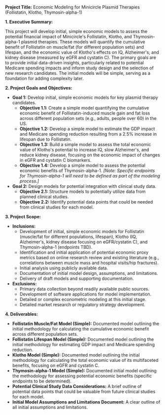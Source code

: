 **Project Title:** Economic Modeling for Minicircle Plasmid Therapies (Follistatin, Klotho, Thymosin-alpha-1)

**1\. Executive Summary:**

This project will develop initial, simple economic models to assess the potential financial impact of Minicircle's Follistatin, Klotho, and Thymosin-alpha-1 plasmid therapies. These models will quantify the cumulative benefit of Follistatin on muscle/fat (for different population sets) and lifespan, and the economic value of Klotho's effects on IQ, Alzheimer's, and kidney disease (measured by eGFR and cystatin C). The primary goals are to provide initial data-driven insights, particularly related to potential Medicare spending impacts and inform study design and the selection of new research candidates. The initial models will be simple, serving as a foundation for adding complexity later.

**2\. Project Goals and Objectives:**

* **Goal 1:** Develop initial, simple economic models for key plasmid therapy candidates.  
  * **Objective 1.1:** Create a simple model quantifying the cumulative economic benefit of Follistatin-induced muscle gain and fat loss across different population sets (e.g., adults, people over 60\) in the US.  
  * **Objective 1.2:** Develop a simple model to estimate the GDP impact and Medicare spending reduction resulting from a 2.5% increase in lifespan due to Follistatin.  
  * **Objective 1.3:** Build a simple model to assess the total economic value of Klotho's potential to increase IQ, slow Alzheimer's, and reduce kidney disease, focusing on the economic impact of changes in eGFR and cystatin C biomarkers.  
  * **Objective 1.4:** Develop a simple model to assess the potential economic benefits of Thymosin-alpha-1. *\[Note: Specific endpoints for Thymosin-alpha-1 will need to be defined as part of the modeling process.\]*  
* **Goal 2:** Design models for potential integration with clinical study data.  
  * **Objective 2.1:** Structure models to potentially utilize data from planned clinical studies.  
  * **Objective 2.2:** Identify potential data points that could be needed from clinical studies for each model.

**3\. Project Scope:**

* **Inclusions:**  
  * Development of initial, simple economic models for Follistatin (muscle/fat for different populations, lifespan), Klotho (IQ, Alzheimer's, kidney disease focusing on eGFR/cystatin C), and Thymosin-alpha-1 (endpoints TBD).  
  * Identification and initial application of potential economic proxy metrics based on online research review and existing literature (e.g., correlations between muscle mass and hospital visits/hip fractures).  
  * Initial analysis using publicly available data.  
  * Documentation of initial model design, assumptions, and limitations.  
  * Delivery of draft models and supporting documentation.  
* **Exclusions:**  
  * Primary data collection beyond readily available public sources.  
  * Development of software applications for model implementation.  
  * Detailed or complex econometric modeling at this initial stage.  
  * Detailed market research or regulatory strategy development.

**4\. Deliverables:**

* **Follistatin Muscle/Fat Model (Simple):** Documented model outlining the initial methodology for calculating the cumulative economic benefit across different population sets.  
* **Follistatin Lifespan Model (Simple):** Documented model outlining the initial methodology for estimating GDP impact and Medicare spending reduction.  
* **Klotho Model (Simple):** Documented model outlining the initial methodology for calculating the total economic value of its multifaceted benefits, focusing on eGFR and cystatin C.  
* **Thymosin-alpha-1 Model (Simple):** Documented initial model outlining the methodology for assessing potential economic benefits (specific endpoints to be determined).  
* **Potential Clinical Study Data Considerations:** A brief outline of potential data points that could be valuable from future clinical studies for each model.  
* **Initial Model Assumptions and Limitations Document:** A clear outline of all initial assumptions and limitations.
